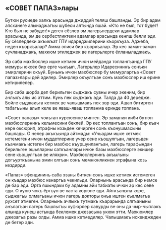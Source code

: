 ## «СОВЕТ ПАПАЗ»лары

Бутюн русиеде халкъ арасында джиддий теляш башланды.
Эр бир адам апсханеге алынаджагъы шубеси алтында яшай.
«Кто не был, тот будет!
Кто был не забудет!» деген сёзлер эм лагерьлердеки адамлар арасында, эм де сербестликтеки адамлар арасында кенпш белли эди.
Бу сёзлердеки акъикъат ГПУ идареджилерини къоркъуза.
Аджеба, неден къоркъалар?
Амма эписи бир къоркъалар.
Эр кес заман-заман сучланаджакъ, махкюм этиледжек ве лагерьлерге ёлланыладжакъ.

Эр саба махбюслер ишке кетмек ичюн мейданда топлангъанда ГПУ мемуры юксек бир ерге чыкъып, Лагерьлер Идаресининъ сонъки эмирлерини окъуй.
Бунынъ ичюн махбюслер бу мемурларгъа «Совет папаз»лары дей эдилер.
Эмирлер окъулгъан сонъ махбюслер иш ерине кетирилелер.

Бир саба шорба деп берильген сыджакъ сувны ичер экеним, бир ачлыкъ алы ис эттим.
Кунь пек сыджакъ эди.
Талда да 40 дередже.
Бойле сыджакъта кетмек ве чалышмакъ пек зор эди.
Ашап битирген табагъыны алып келе ве яваш-яваш топланма еринде топлана.

«Совет папазы» чокътан курсюсине минген.
Эр заманки киби бутюн махбюслернинъ кельмесини беклей.
Эр кес топлангъан сонъ, бир къач кере оксюрип, этрафны козьден кечирген сонъ къонушмасыны башлады.
О нелер акъкъында айтмады: «Учьадам ишке кетмек истемегени ичюн муддетлерине учер сене къошулгъан, лагерьден къачмакъ истеген бир махбюс къуршунлангъан, лагерь тарафындан берильген эшьяларны саткъанлары ичюн базы махбюслерге экишер сене къошулгъан ве иляхри».
Махбюслернинъ акъылыны догъурткъанына эмин олгъан сонъ мемнюнликнен зтрафына козь кездирди.

«Папаз» эфендининъ саба эзаны биткен сонъ ишке кетмек истемеген он къадар махбюс кенаргъа чекильди.
Оларнынъ арасында бир немсе де бар эди.
Орта яшындаки бу адамны эйи табиаты ичюн эр кес севе эди.
О куню чокъ ёргъун ве хаста корюне эди.
Айткъанына коре, сыджагъы олмагъаны ичюн лагерь докторы онъа иштен къалмагъа рухсет этмеген.
Оларнынъ ачлыкъ тутмакъ къарарында олгъаныны анълагъан лагерь башлыгъы куфюрлер савурды ве оны да чыр-чыплакъ алында кунеш астында беклемек джезасына укюм этти.
Махкюмлер джезагъа разы олды.
Амма ишке кетмедилер.
Чалышмакъ искенджеден де бетер эди.